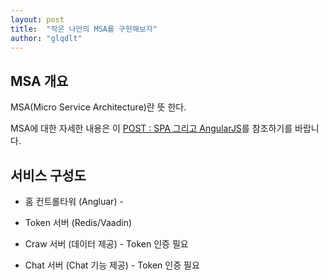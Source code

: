 ```yaml
---
layout: post
title:  "작은 나만의 MSA를 구현해보자"
author: "glqdlt"
---
```


## MSA 개요

MSA(Micro Service Architecture)란 뜻 한다. 

MSA에 대한 자세한 내용은 이 [POST : SPA 그리고 AngularJS]()를 참조하기를 바랍니다.

## 서비스 구성도

* 홈 컨트롤타워 (Angluar) - 

* Token 서버 (Redis/Vaadin)

* Craw 서버 (데이터 제공) - Token 인증 필요

* Chat 서버 (Chat 기능 제공) - Token 인증 필요

